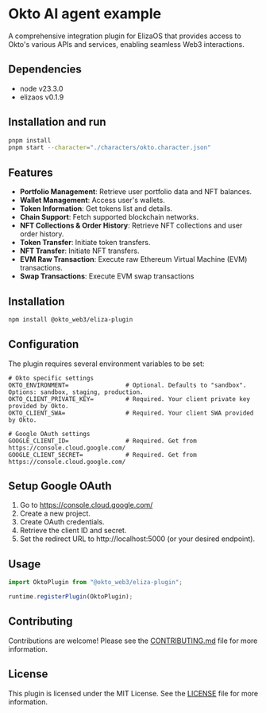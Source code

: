 # Okto AI agent example

A comprehensive integration plugin for ElizaOS that provides access to Okto's various APIs and services, enabling seamless Web3 interactions.

## Dependencies

- node v23.3.0
- elizaos v0.1.9

## Installation and run

```bash
pnpm install
pnpm start --character="./characters/okto.character.json"
```

## Features

- **Portfolio Management**: Retrieve user portfolio data and NFT balances.
- **Wallet Management**: Access user's wallets.
- **Token Information**: Get tokens list and details.
- **Chain Support**: Fetch supported blockchain networks.
- **NFT Collections & Order History**: Retrieve NFT collections and user order history.
- **Token Transfer**: Initiate token transfers.
- **NFT Transfer**: Initiate NFT transfers.
- **EVM Raw Transaction**: Execute raw Ethereum Virtual Machine (EVM) transactions.
- **Swap Transactions**: Execute EVM swap transactions

## Installation

```bash
npm install @okto_web3/eliza-plugin
```

## Configuration

The plugin requires several environment variables to be set:

```env
# Okto specific settings
OKTO_ENVIRONMENT=                # Optional. Defaults to "sandbox". Options: sandbox, staging, production.
OKTO_CLIENT_PRIVATE_KEY=         # Required. Your client private key provided by Okto.
OKTO_CLIENT_SWA=                 # Required. Your client SWA provided by Okto.

# Google OAuth settings
GOOGLE_CLIENT_ID=                # Required. Get from https://console.cloud.google.com/
GOOGLE_CLIENT_SECRET=            # Required. Get from https://console.cloud.google.com/
```

## Setup Google OAuth

1. Go to https://console.cloud.google.com/
2. Create a new project.
3. Create OAuth credentials.
4. Retrieve the client ID and secret.
5. Set the redirect URL to http://localhost:5000 (or your desired endpoint).

## Usage

```typescript
import OktoPlugin from "@okto_web3/eliza-plugin";

runtime.registerPlugin(OktoPlugin);
```

## Contributing

Contributions are welcome! Please see the [CONTRIBUTING.md](CONTRIBUTING.md) file for more information.

## License

This plugin is licensed under the MIT License. See the [LICENSE](LICENSE) file for more information.